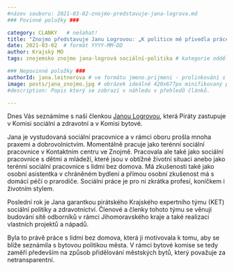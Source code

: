 ```yaml
---
#název souboru: 2021-03-02-znojmo-predstavuje-jana-logrova.md
### Povinné položky ###

category: CLANKY   # nešahat!
title: "Znojmo představuje Janu Logrovou: „K politice mě přivedla práce s lidmi bez domova“"
date: 2021-03-02  # formát YYYY-MM-DD
author: Krajský MO
tags: znojemsko znojmo jana-logrová sociální-politika # kategorie odděleny mezerami, např. volby zemědělství životní-prostředí piráti (viz https://jihomoravsky.pirati.cz/tags/)

### Nepovinné položky ###
authorId: jana.leitnerova # ve formátu jmeno.prijmeni - prolinkování s profilem přes uid
image: posts/jana_znojmo.jpg # obrázek ideálně 420x677px minifikovaný přes https://tinypng.com/
#description: Popis který se zobrazí v náhledu v přehledů článků.

---
```


Dnes Vás seznámíme s naší členkou [Janou Logrovou](http://jihomoravsky.pirati.cz/lide/jana-logrova), která Piráty zastupuje v Komisi sociální a zdravotní a v Komisi bytové.

Jana je vystudovaná sociální pracovnice a v rámci oboru prošla mnoha praxemi a dobrovolnictvím. Momentálně pracuje jako terénní sociální pracovnice v Kontaktním centru ve Znojmě. Pracovala ale také jako sociální pracovnice s dětmi a mládeží, které jsou v obtížné životní situaci anebo jako terénní sociální pracovnice s lidmi bez domova. Má zkušenosti také jako osobní asistentka v chráněném bydlení a přímou osobní zkušenost má s domácí péčí o prarodiče. Sociální práce je pro ni zkrátka profesí, koníčkem i životním stylem.

Poslední rok je Jana garantkou pirátského Krajského expertního týmu (KET) sociální politiky a zdravotnictví. Členové a členky tohoto týmu se věnují budování sítě odborníků v rámci Jihomoravského kraje a také realizaci vlastních projektů a nápadů.

Byla to právě práce s lidmi bez domova, která ji motivovala k tomu, aby se blíže seznámila s bytovou politikou města. V rámci bytové komise se tedy zaměří především na způsob přidělování městských bytů, který považuje za netransparentní.
